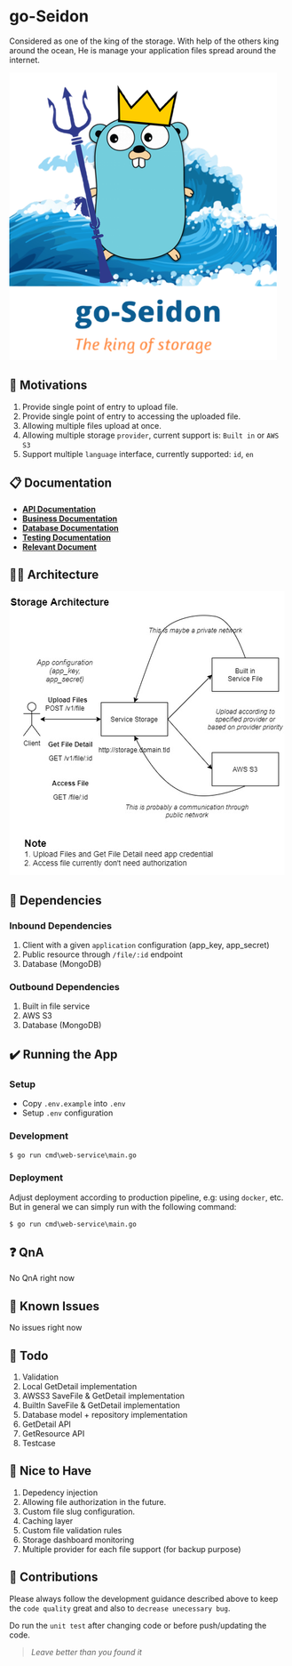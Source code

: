 # go-Seidon
Considered as one of the king of the storage. With help of the others king around the ocean, He is manage your application files spread around the internet.

![go-Seidon logo][goseidon-logo]

## 🚀 Motivations
1. Provide single point of entry to upload file.
2. Provide single point of entry to accessing the uploaded file.
3. Allowing multiple files upload at once.
4. Allowing multiple storage `provider`, current support is: `Built in` or `AWS S3`
5. Support multiple `language` interface, currently supported: `id`, `en`

## 📋 Documentation
- [**API Documentation**](doc/API.md)
- [**Business Documentation**](doc/BUSINESS.md)
- [**Database Documentation**](doc/DATABASE.md)
- [**Testing Documentation**](doc/TESTING.md)
- [**Relevant Document**](doc/DOCUMENT.md)

## 👷🏻 Architecture
![System Architecture][architecture-image]

## 🖖 Dependencies
### Inbound Dependencies
1. Client with a given `application` configuration (app_key, app_secret)
2. Public resource through `/file/:id` endpoint
3. Database (MongoDB)

### Outbound Dependencies
1. Built in file service
2. AWS S3
3. Database (MongoDB)

## ✔️ Running the App

### Setup
- Copy `.env.example` into `.env`
- Setup `.env` configuration

### Development
```
$ go run cmd\web-service\main.go
```

### Deployment

Adjust deployment according to production pipeline, e.g: using `docker`, etc.
But in general we can simply run with the following command:

```
$ go run cmd\web-service\main.go
```

## ❓ QnA

No QnA right now

## 👀 Known Issues

No issues right now

## 💪 Todo
1. Validation
2. Local GetDetail implementation
3. AWSS3 SaveFile & GetDetail implementation
4. BuiltIn SaveFile & GetDetail implementation
5. Database model + repository implementation
6. GetDetail API
7. GetResource API
8. Testcase

## 🤩 Nice to Have
1. Depedency injection
2. Allowing file authorization in the future.
3. Custom file slug configuration.
4. Caching layer
5. Custom file validation rules
6. Storage dashboard monitoring
7. Multiple provider for each file support (for backup purpose)

## 💖 Contributions

Please always follow the development guidance described above to keep the `code quality` great and also to `decrease unecessary bug`. 

Do run the `unit test` after changing code or before push/updating the code.

> *Leave better than you found it*

[goseidon-logo]: asset/image/go-seidon.png?raw=true
[coverage-image]: asset/image/test-coverage.png?raw=true
[architecture-image]: asset/image/system-architecture.jpg?raw=true
